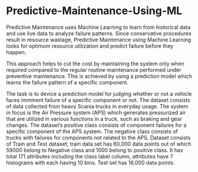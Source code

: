 # Predictive-Maintenance-Using-ML
Predictive Maintenance uses Machine Learning to learn from historical data and use live data to analyze failure patterns. Since conservative procedures result in resource wastage, Predictive Maintenance using Machine Learning looks for optimum resource utilization and predict failure before they happen.

This approach helps to cut the cost by maintaining the system only when required compared to the regular routine maintenance performed under preventive maintenance. This is achieved by using a prediction model which learns the failure pattern of a specific component. 

The task is to device a prediction model for judging whether or not a vehicle faces imminent failure of a specific component or not. The dataset consists of data collected from heavy Scania trucks in everyday usage. The system in focus is the Air Pressure system (APS) which generates pressurized air that are utilized in various functions in a truck, such as braking and gear changes. The dataset’s positive class consists of component failures for a specific component of the APS system. The negative class consists of trucks with failures for components not related to the APS. Dataset consists of Train and Test dataset; train data set has 60,000 data points out of which 59000 belong to Negative class and 1000 belong to positive class. It has total 171 attributes including the class label column, attributes have 7 histograms with each having 10 bins. Test set has 16,000 data points. 

